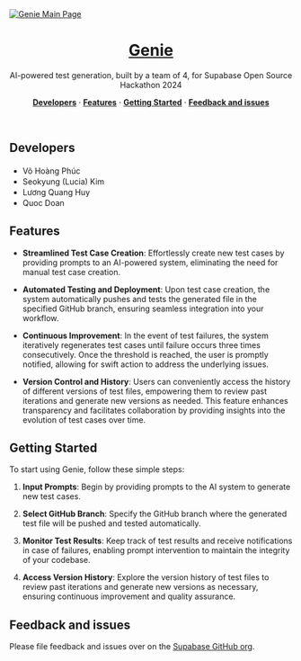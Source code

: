<a href="https://intelligenie.vercel.app/">
  <img alt="Genie Main Page" src="https://demo-nextjs-with-supabase.vercel.app/opengraph-image.png">
  <h1 align="center">Genie</h1>
</a>

<p align="center">
 AI-powered test generation, built by a team of 4, for Supabase Open Source Hackathon 2024
</p>

<p align="center">
<a href="#developers"><strong>Developers</strong></a> ·
  <a href="#features"><strong>Features</strong></a> ·  
  <a href="#getting-started"><strong>Getting Started</strong></a> ·
  <a href="#feedback-and-issues"><strong>Feedback and issues</strong></a>
</p>
<br/>

## Developers

- Võ Hoàng Phúc <a href="https://github.com/vhpx" target="_blank"><img src="https://skillicons.dev/icons?i=github" width="16px" /></a>
- Seokyung (Lucia) Kim <a href="https://github.com/lluciiiia" target="_blank"><img src="https://skillicons.dev/icons?i=github" width="16px" /></a> 
- Lương Quang Huy <a href="https://github.com/WMumei" target="_blank"><img src="https://skillicons.dev/icons?i=github" width="16px" /></a>
- Quoc Doan <a href="https://github.com/Mudoker" target="_blank"><img src="https://skillicons.dev/icons?i=github" width="16px" /></a>

## Features

- **Streamlined Test Case Creation**: Effortlessly create new test cases by providing prompts to an AI-powered system, eliminating the need for manual test case creation.

- **Automated Testing and Deployment**: Upon test case creation, the system automatically pushes and tests the generated file in the specified GitHub branch, ensuring seamless integration into your workflow.

- **Continuous Improvement**: In the event of test failures, the system iteratively regenerates test cases until failure occurs three times consecutively. Once the threshold is reached, the user is promptly notified, allowing for swift action to address the underlying issues.

- **Version Control and History**: Users can conveniently access the history of different versions of test files, empowering them to review past iterations and generate new versions as needed. This feature enhances transparency and facilitates collaboration by providing insights into the evolution of test cases over time.

## Getting Started

To start using Genie, follow these simple steps:

1. **Input Prompts**: Begin by providing prompts to the AI system to generate new test cases.

2. **Select GitHub Branch**: Specify the GitHub branch where the generated test file will be pushed and tested automatically.

3. **Monitor Test Results**: Keep track of test results and receive notifications in case of failures, enabling prompt intervention to maintain the integrity of your codebase.

4. **Access Version History**: Explore the version history of test files to review past iterations and generate new versions as necessary, ensuring continuous improvement and quality assurance.

## Feedback and issues

Please file feedback and issues over on the [Supabase GitHub org](https://github.com/supabase/supabase/issues/new/choose).
